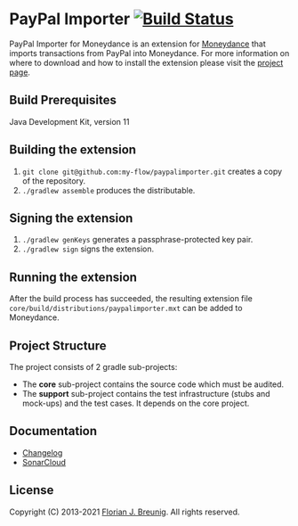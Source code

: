 # PayPal Importer [![Build Status](https://travis-ci.org/my-flow/paypalimporter.svg?branch=develop)](https://travis-ci.org/my-flow/paypalimporter)

PayPal Importer for Moneydance is an extension for
[Moneydance](http://www.moneydance.com) that imports transactions from PayPal
into Moneydance. For more information on where to download and how to install
the extension please visit the
[project page](https://www.my-flow.com/paypalimporter/).

## Build Prerequisites
Java Development Kit, version 11

## Building the extension
1. `git clone git@github.com:my-flow/paypalimporter.git` creates a copy of the
repository.
2. `./gradlew assemble` produces the distributable.

## Signing the extension
1. `./gradlew genKeys` generates a passphrase-protected key pair.
2. `./gradlew sign` signs the extension.

## Running the extension
After the build process has succeeded, the resulting extension file
`core/build/distributions/paypalimporter.mxt` can be added to Moneydance.

## Project Structure
The project consists of 2 gradle sub-projects:
- The **core** sub-project contains the source code which must be audited.
- The **support** sub-project contains the test infrastructure (stubs and
mock-ups) and the test cases. It depends on the core project.

## Documentation
* [Changelog](CHANGELOG.md)
* [SonarCloud](https://sonarcloud.io/organizations/paypalimporter/)

## License
Copyright (C) 2013-2021 [Florian J. Breunig](http://www.my-flow.com).
All rights reserved.
